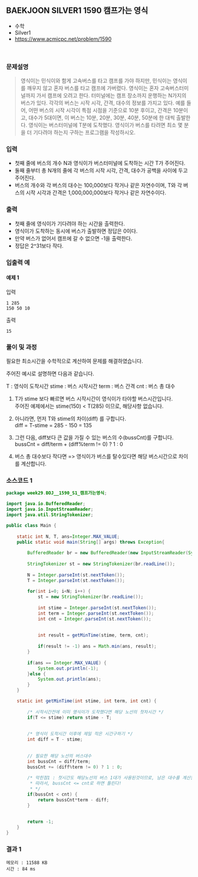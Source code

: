 ## BAEKJOON SILVER1 1590 캠프가는 영식 
- 수학
- Silver1
- https://www.acmicpc.net/problem/1590
<br>

### 문제설명
> 영식이는 민식이와 함게 고속버스를 타고 캠프를 가야 하지만, 민식이는 영식이를 깨우지 않고 혼자 버스를 타고 캠프에 가버렸다.
영식이는 혼자 고속버스터미널까지 가서 캠프에 오려고 한다. 터미널에는 캠프 장소까지 운행하는 N가지의 버스가 있다. 각각의 버스는 시작 시각, 간격, 대수의 정보를 가지고 있다. 예를 들어, 어떤 버스의 시작 시각이 특점 시점을 기준으로 10분 후이고, 간격은 10분이고, 대수가 5대이면, 이 버스는 10분, 20분, 30분, 40분, 50분에 한 대씩 출발한다.
영식이는 버스터미널에 T분에 도착했다. 영식이가 버스를 타려면 최소 몇 분을 더 기다려야 하는지 구하는 프로그램을 작성하시오.



### 입력
- 첫째 줄에 버스의 개수 N과 영식이가 버스터미널에 도착하는 시간 T가 주어진다.
- 둘째 줄부터 총 N개의 줄에 각 버스의 시작 시각, 간격, 대수가 공백을 사이에 두고 주어진다.
- 버스의 개수와 각 버스의 대수는 100,000보다 작거나 같은 자연수이며, T와 각 버스의 시작 시각과 간격은 1,000,000,000보다 작거나 같은 자연수이다.

### 출력
- 첫째 줄에 영식이가 기다려야 하는 시간을 출력한다.
- 영식이가 도착하는 동시에 버스가 출발하면 정답은 0이다.
- 만약 버스가 없어서 캠프에 갈 수 없으면 -1을 출력한다. 
- 정답은 2^31보다 작다.

### 입출력 예

#### 예제 1
입력
```
1 285
150 50 10
```
출력
```
15
```

### 풀이 및 과정
필요한 최소시간을 수학적으로 계산하여 문제를 해결하였습니다.

주어진 예시로 설명하면 다음과 같습니다. 

T : 영식이 도착시간
stime : 버스 시작시간
term : 버스 간격
cnt : 버스 총 대수

1. T가 stime 보다 빠르면 버스 시작시간이 영식이가 타야할 버스시간입니다.<br>
주어진 예제에서는 stime(150) < T(285) 이므로, 해당사항 없습니다.

2. 아니라면, 먼저 T와 stime의 차이(diff) 를 구합니다.<br>
diff = T-stime = 285 - 150 = 135

3. 그런 다음, diff보다 큰 값을 가질 수 있는 버스의 수(bussCnt)를 구합니다.<br>
bussCnt = diff/term + (diff%term != 0) ? 1 : 0 

4. 버스 총 대수보다 작다면 => 영식이가 버스를 탈수있다면 해당 버스시간으로 차이를 계산합니다.


### 소스코드 1
```java
package week29.BOJ__1590_S1_캠프가는영식;

import java.io.BufferedReader;
import java.io.InputStreamReader;
import java.util.StringTokenizer;

public class Main {
	
	static int N, T, ans=Integer.MAX_VALUE;
	public static void main(String[] args) throws Exception{
		
		BufferedReader br = new BufferedReader(new InputStreamReader(System.in));
		
		StringTokenizer st = new StringTokenizer(br.readLine());
		
		N = Integer.parseInt(st.nextToken());
		T = Integer.parseInt(st.nextToken());
		
		for(int i=0; i<N; i++) {
			st = new StringTokenizer(br.readLine());
			
			int stime = Integer.parseInt(st.nextToken());
			int term = Integer.parseInt(st.nextToken());
			int cnt = Integer.parseInt(st.nextToken());
			
			
			int result = getMinTime(stime, term, cnt);
			
			if(result != -1) ans = Math.min(ans, result);
		}
		
		if(ans == Integer.MAX_VALUE) {
			System.out.println(-1);
		}else {
			System.out.println(ans);
		}
	}

	static int getMinTime(int stime, int term, int cnt) {
		
		/* 시작시간전에 이미 영식이가 도착했다면 해당 노선의 첫차시간 */
		if(T <= stime) return stime - T;
		
		
		/* 영식이 도착시간 이후에 제일 작은 시간구하기 */
		int diff = T - stime;
		
		
		// 필요한 해당 노선의 버스대수
		int bussCnt = diff/term;
		bussCnt += (diff%term != 0) ? 1 : 0; 
		
		/* 막힌점1 : 첫시간도 해당노선의 버스 1대가 사용된것이므로, 남은 대수를 계산할때는 1대를 빼주어야함
		 * 따라서, bussCnt <= cnt로 하면 틀린다! 
		 * */
		if(bussCnt < cnt) {
			return bussCnt*term - diff;
		}
		
		
		return -1;
	}
}
```

### 결과 1
```
메모리 : 11588 KB	
시간 : 84	ms
```
